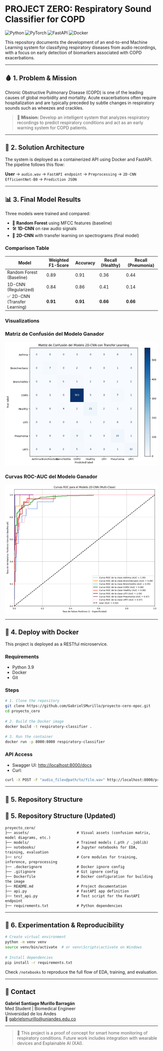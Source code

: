 # PROJECT ZERO: Respiratory Sound Classifier for COPD

![Python](https://img.shields.io/badge/Python-3.9-blue.svg)
![PyTorch](https://img.shields.io/badge/PyTorch-2.0-orange.svg)
![FastAPI](https://img.shields.io/badge/FastAPI-0.95-green.svg)
![Docker](https://img.shields.io/badge/Docker-20.10-blueviolet.svg)

&#x20;    &#x20;

This repository documents the development of an end-to-end Machine Learning system for classifying respiratory diseases from audio recordings, with a focus on early detection of biomarkers associated with COPD exacerbations.

---

## 🩸 1. Problem & Mission

Chronic Obstructive Pulmonary Disease (COPD) is one of the leading causes of global morbidity and mortality. Acute exacerbations often require hospitalization and are typically preceded by subtle changes in respiratory sounds such as wheezes and crackles.

> 🎯 **Mission:** Develop an intelligent system that analyzes respiratory recordings to predict respiratory conditions and act as an early warning system for COPD patients.

---

## 🧠 2. Solution Architecture

The system is deployed as a containerized API using Docker and FastAPI. The pipeline follows this flow:

**User** → `audio.wav` → `FastAPI endpoint` → `Preprocessing` → `2D-CNN EfficientNet-B0` → `Prediction JSON`

---

## 📊 3. Final Model Results

Three models were trained and compared:

- 🌟 **Random Forest** using MFCC features (baseline)
- 🛠️ **1D-CNN** on raw audio signals
- 🧠 **2D-CNN** with transfer learning on spectrograms (final model)

### Comparison Table

| Model                        | Weighted F1-Score | Accuracy | Recall (Healthy) | Recall (Pneumonia) |
| ---------------------------- | ----------------- | -------- | ---------------- | ------------------ |
| Random Forest (Baseline)     | 0.89              | 0.91     | 0.36             | 0.44               |
| 1D-CNN (Regularized)         | 0.84              | 0.86     | 0.41             | 0.14               |
| ✅ 2D-CNN (Transfer Learning) | **0.91**          | **0.91** | **0.66**         | **0.66**           |

### Visualizations

### Matriz de Confusión del Modelo Ganador
![Matriz de Confusión del 2D-CNN](assets/cnn_confusion_matrix.png)

### Curvas ROC-AUC del Modelo Ganador
![Curvas ROC-AUC del 2D-CNN](assets/roc_auc_curve.png)

---

## 🚀 4. Deploy with Docker

This project is deployed as a RESTful microservice.

### Requirements

- Python 3.9
- Docker
- Git

### Steps

```bash
# 1. Clone the repository
git clone https://github.com/GabrielSMurillo/proyecto-cero-epoc.git
cd proyecto_cero

# 2. Build the Docker image
docker build -t respiratory-classifier .

# 3. Run the container
docker run -p 8000:8000 respiratory-classifier
```

### API Access

- Swagger UI: [http://localhost:8000/docs](http://localhost:8000/docs)
- Curl:

```bash
curl -X POST -F "audio_file=@path/to/file.wav" http://localhost:8000/predict
```

---

## 🧪 5. Repository Structure

## 🔬 5. Repository Structure (Updated)

```
proyecto_cero/
├── assets/                      # Visual assets (confusion matrix, model diagrams, etc.)
├── models/                      # Trained models (.pth / .joblib)
├── notebooks/                   # Jupyter notebooks for EDA, training, evaluation
├── src/                         # Core modules for training, inference, preprocessing
├── .dockerignore                # Docker ignore config
├── .gitignore                   # Git ignore config
├── Dockerfile                   # Docker configuration for building the image
├── README.md                    # Project documentation
├── api.py                       # FastAPI app definition
├── test_api.py                  # Test script for the FastAPI endpoint
├── requirements.txt             # Python dependencies
```


---

## 🔬 6. Experimentation & Reproducibility

```bash
# Create virtual environment
python -m venv venv
source venv/bin/activate  # or venv\Scripts\activate on Windows

# Install dependencies
pip install -r requirements.txt
```

Check `/notebooks` to reproduce the full flow of EDA, training, and evaluation.

---

## 📧 Contact

**Gabriel Santiago Murillo Barragán**\
Med Student | Biomedical Engineer\
Universidad de los Andes\
📧 [gabrielsmurillo@uniandes.edu.co](mailto\:gabrielsmurillo@uniandes.edu.co)

---

> 🧠 This project is a proof of concept for smart home monitoring of respiratory conditions. Future work includes integration with wearable devices and Explainable AI (XAI).

